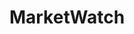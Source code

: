 ---
facebook: https://facebook.com/marketwatch
googleplus: https://plus.google.com/+marketwatch
linkedin: https://linkedin.com/company/marketwatch
logohandle: marketwatch
sort: marketwatch
title: MarketWatch
twitter: https://x.com/marketwatch
website: https://www.marketwatch.com/
wikipedia: https://en.wikipedia.org/wiki/MarketWatch
---